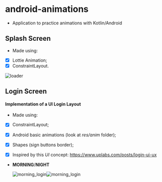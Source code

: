 # android-animations
- Application to practice animations with Kotlin/Android

## Splash Screen

- Made using:
- [x] Lottie Animation;
- [x] ConstraintLayout.

<img src="https://i.imgur.com/7b2WXKo.jpg" alt="loader" />







## Login Screen

#### Implementation of a UI Login Layout

- Made using:
- [x] ConstraintLayout;
- [x] Android basic animations (look at *res/anim* folder);
- [x] Shapes (sign buttons border);
- [x] Inspired by this *UI* concept: https://www.uplabs.com/posts/login-ui-ux



- **MORNING**/**NIGHT**

  <img src="https://i.imgur.com/aRFoZqo.jpg" alt="morning_login" /><img src="https://i.imgur.com/yKkOqPD.jpg" alt="morning_login" />